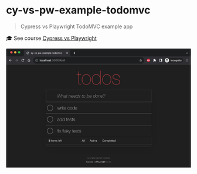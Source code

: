 # cy-vs-pw-example-todomvc

> Cypress vs Playwright TodoMVC example app

🎓 See course [Cypress vs Playwright](https://cypress.tips/courses/cypress-vs-playwright)

![TodoMVC app](./images/app.png)
